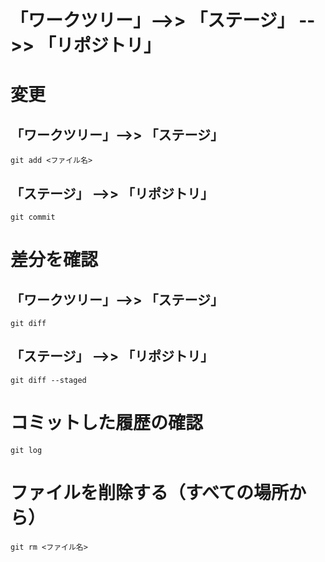 # 「ワークツリー」-->> 「ステージ」 -->> 「リポジトリ」

# 変更
## 「ワークツリー」-->> 「ステージ」
    git add <ファイル名>

## 「ステージ」 -->> 「リポジトリ」
    git commit

# 差分を確認
## 「ワークツリー」-->> 「ステージ」
    git diff

## 「ステージ」 -->> 「リポジトリ」
    git diff --staged

# コミットした履歴の確認
    git log

# ファイルを削除する（すべての場所から）
    git rm <ファイル名>